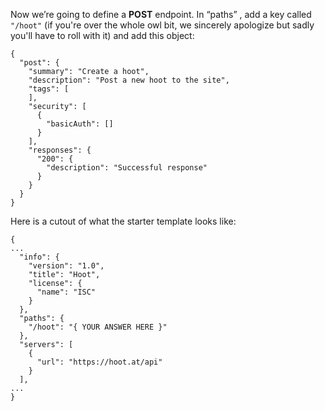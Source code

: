 Now we’re going to define a **POST** endpoint. In “paths” , add a key called `"/hoot"` (if you're over the whole owl bit, we sincerely apologize but sadly you'll have to roll with it) and add this object:

```
{
  "post": {
    "summary": "Create a hoot",
    "description": "Post a new hoot to the site",
    "tags": [
    ],
    "security": [
      {
        "basicAuth": []
      }
    ],
    "responses": {
      "200": {
        "description": "Successful response"
      }
    }
  }
}
```


Here is a cutout of what the starter template looks like:
```
{
...
  "info": {
    "version": "1.0",
    "title": "Hoot",
    "license": {
      "name": "ISC"
    }
  },
  "paths": {
    "/hoot": "{ YOUR ANSWER HERE }"
  },
  "servers": [
    {
      "url": "https://hoot.at/api"
    }
  ],
...
}
```
